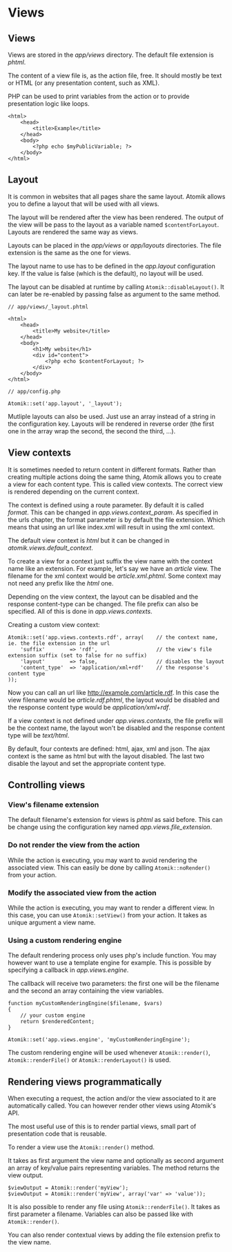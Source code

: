 # Views

## Views

Views are stored in the *app/views* directory. The default file extension is *phtml*.

The content of a view file is, as the action file, free. It should mostly be text or 
HTML (or any presentation content, such as XML).

PHP can be used to print variables from the action or to provide presentation logic like
loops.
	
    <html>
	    <head>
		    <title>Example</title>
	    </head>
	    <body>
		    <?php echo $myPublicVariable; ?>
	    </body>
    </html>

## Layout

It is common in websites that all pages share the same layout. Atomik allows you to define
a layout that will be used with all views.

The layout will be rendered after the view has been rendered. The output of the view will be
pass to the layout as a variable named `$contentForLayout`. 
Layouts are rendered the same way as views.

Layouts can be placed in the *app/views* or *app/layouts* directories.
The file extension is the same as the one for views.

The layout name to use has to be defined in the *app.layout* configuration key. If the
value is false (which is the default), no layout will be used.

The layout can be disabled at runtime by calling `Atomik::disableLayout()`.
It can later be re-enabled by passing false as argument to the same method.

    // app/views/_layout.phtml

    <html>
	    <head>
		    <title>My website</title>
	    </head>
	    <body>
		    <h1>My website</h1>
		    <div id="content">
			    <?php echo $contentForLayout; ?>
		    </div>
	    </body>
    </html>
    
    // app/config.php
    
    Atomik::set('app.layout', '_layout');

Mutliple layouts can also be used. Just use an array instead of a string in the configuration key. 
Layouts will be rendered in reverse order (the first one in the array wrap the second, the second 
the third, ...).

## View contexts

It is sometimes needed to return content in different formats. Rather than creating multiple actions 
doing the same thing, Atomik allows you to create a view for each content type. This is called view 
contexts. The correct view is rendered depending on the current context.

The context is defined using a route parameter. By default it is called *format*. This can be changed in
*app.views.context\_param*. As specified in the urls chapter, the format parameter is by default the
file extension. Which means that using an url like index.xml will result in using the xml context.

The default view context is *html* but it can be changed in *atomik.views.default\_context*.

To create a view for a context just suffix the view name with the context name like an extension. 
For example, let's say we have an *article* view. The filename for the xml context would be 
*article.xml.phtml*. Some context may not need any prefix like the *html* one.

Depending on the view context, the layout can be disabled and the response content-type can be changed. 
The file prefix can also be specified. All of this is done in *app.views.contexts*.
		
Creating a custom view context:

    Atomik::set('app.views.contexts.rdf', array(    // the context name, ie. the file extension in the url
	    'suffix'        => 'rdf',                   // the view's file extension suffix (set to false for no suffix)
	    'layout'        => false,                   // disables the layout
	    'content_type'  => 'application/xml+rdf'    // the response's content type
    ));

Now you can call an url like http://example.com/article.rdf. In this case the view filename
would be *article.rdf.phtml*, the layout would be disabled and the response content type
would be *application/xml+rdf*.

If a view context is not defined under *app.views.contexts*, the file prefix will be the context name,
the layout won't be disabled and the response content type will be *text/html*.

By default, four contexts are defined: html, ajax, xml and json. The ajax context is the same 
as html but with the layout disabled. The last two disable the layout and set the appropriate 
content type.

## Controlling views

### View's filename extension

The default filename's extension for views is *phtml* as said before. This can be change using
the configuration key named *app.views.file\_extension*.

### Do not render the view from the action

While the action is executing, you may want to avoid rendering the associated view. This can easily be done
by calling `Atomik::noRender()` from your action.

### Modify the associated view from the action

While the action is executing, you may want to render a different view. In this case, you can use
`Atomik::setView()` from your action. It takes as unique argument a view name.

### Using a custom rendering engine

The default rendering process only uses php's include function. You may however want to use a 
template engine for example. This is possible by specifying a callback in *app.views.engine*.

The callback will receive two parameters: the first one will be the filename and the second an 
array containing the view variables.

    function myCustomRenderingEngine($filename, $vars)
    {
	    // your custom engine
	    return $renderedContent;
    }

    Atomik::set('app.views.engine', 'myCustomRenderingEngine');

The custom rendering engine will be used whenever `Atomik::render()`,
`Atomik::renderFile()` or `Atomik::renderLayout()` is used.

## Rendering views programmatically

When executing a request, the action and/or the view associated to it are
automatically called. You can however render other views using Atomik's API.

The most useful use of this is to render partial views, small part of presentation
code that is reusable.

To render a view use the `Atomik::render()` method.

It takes as first argument the view name and optionally as second argument
an array of key/value pairs representing variables. 
The method returns the view output.

    $viewOutput = Atomik::render('myView');
    $viewOutput = Atomik::render('myView', array('var' => 'value'));

It is also possible to render any file using `Atomik::renderFile()`. It takes
as first parameter a filename. Variables can also be passed like with `Atomik::render()`.

You can also render contextual views by adding the file extension prefix to the view name.

